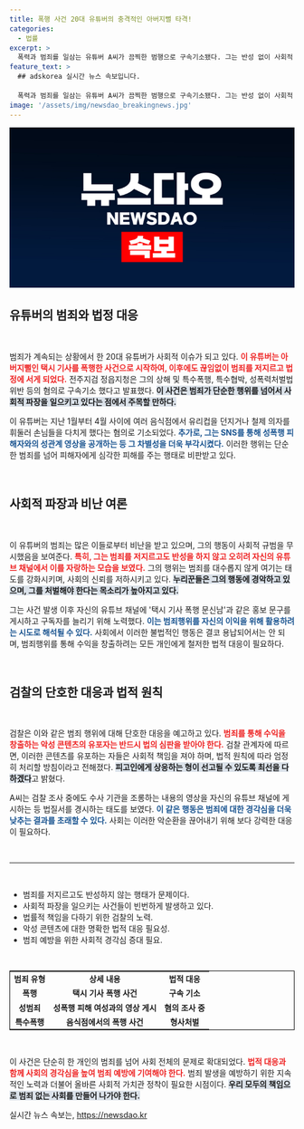 ```yaml
---
title: 폭행 사건 20대 유튜버의 충격적인 아버지뻘 타격!
categories:
  - 법률
excerpt: >
  폭력과 범죄를 일삼는 유튜버 A씨가 끔찍한 범행으로 구속기소됐다. 그는 반성 없이 사회적 이목을 끌며 수익을 추구하고 있어 법의 심판이 주목받고 있다.
feature_text: >
  ## adskorea 실시간 뉴스 속보입니다.

  폭력과 범죄를 일삼는 유튜버 A씨가 끔찍한 범행으로 구속기소됐다. 그는 반성 없이 사회적 이목을 끌며 수익을 추구하고 있어 법의 심판이 주목받고 있다.
image: '/assets/img/newsdao_breakingnews.jpg'
---
```


<p><img src="/assets/img/newsdao_breakingnews.jpg" alt="adskorea 속보" /></p>

<h2 data-ke-size="size26">유튜버의 범죄와 법정 대응</h2>

<p data-ke-size="size16">&nbsp;</p>

<p>범죄가 계속되는 상황에서 한 20대 유튜버가 사회적 이슈가 되고 있다. <b><span style="color: #ee2323;">이 유튜버는 아버지뻘인 택시 기사를 폭행한 사건으로 시작하여, 이후에도 끊임없이 범죄를 저지르고 법정에 서게 되었다.</span></b> 전주지검 정읍지청은 그의 상해 및 특수폭행, 특수협박, 성폭력처벌법 위반 등의 혐의로 구속기소 했다고 발표했다. <b><span style="background-color: #21538527;">이 사건은 범죄가 단순한 행위를 넘어서 사회적 파장을 일으키고 있다는 점에서 주목할 만하다.</span></b></p>

<p>이 유튜버는 지난 1월부터 4월 사이에 여러 음식점에서 유리컵을 던지거나 철제 의자를 휘둘러 손님들을 다치게 했다는 혐의로 기소되었다. <b><span style="color: #1a5490;">추가로, 그는 SNS를 통해 성폭행 피해자와의 성관계 영상을 공개하는 등 그 차별성을 더욱 부각시켰다.</span></b> 이러한 행위는 단순한 범죄를 넘어 피해자에게 심각한 피해를 주는 행태로 비판받고 있다.</p>

<p data-ke-size="size16">&nbsp;</p>

<h2 data-ke-size="size26">사회적 파장과 비난 여론</h2>

<p data-ke-size="size16">&nbsp;</p>

<p>이 유튜버의 범죄는 많은 이들로부터 비난을 받고 있으며, 그의 행동이 사회적 규범을 무시했음을 보여준다. <b><span style="color: #ee2323;">특히, 그는 범죄를 저지르고도 반성을 하지 않고 오히려 자신의 유튜브 채널에서 이를 자랑하는 모습을 보였다.</span></b> 그의 행위는 범죄를 대수롭지 않게 여기는 태도를 강화시키며, 사회의 신뢰를 저하시키고 있다. <b><span style="background-color: #21538527;">누리꾼들은 그의 행동에 경악하고 있으며, 그를 처벌해야 한다는 목소리가 높아지고 있다.</span></b></p>

<p>그는 사건 발생 이후 자신의 유튜브 채널에 '택시 기사 폭행 문신남'과 같은 홍보 문구를 게시하고 구독자를 늘리기 위해 노력했다. <b><span style="color: #1a5490;">이는 범죄행위를 자신의 이익을 위해 활용하려는 시도로 해석될 수 있다.</span></b> 사회에서 이러한 불법적인 행동은 결코 용납되어서는 안 되며, 범죄행위를 통해 수익을 창출하려는 모든 개인에게 철저한 법적 대응이 필요하다.</p>

<p data-ke-size="size16">&nbsp;</p>

<h2 data-ke-size="size26">검찰의 단호한 대응과 법적 원칙</h2>

<p data-ke-size="size16">&nbsp;</p>

<p>검찰은 이와 같은 범죄 행위에 대해 단호한 대응을 예고하고 있다. <b><span style="color: #ee2323;">범죄를 통해 수익을 창출하는 악성 콘텐츠의 유포자는 반드시 법의 심판을 받아야 한다.</span></b> 검찰 관계자에 따르면, 이러한 콘텐츠를 유포하는 자들은 사회적 책임을 져야 하며, 법적 원칙에 따라 엄정히 처리할 방침이라고 전해졌다. <b><span style="background-color: #21538527;">피고인에게 상응하는 형이 선고될 수 있도록 최선을 다하겠다</span></b>고 밝혔다.</p>

<p>A씨는 검찰 조사 중에도 수사 기관을 조롱하는 내용의 영상을 자신의 유튜브 채널에 게시하는 등 법질서를 경시하는 태도를 보였다. <b><span style="color: #1a5490;">이 같은 행동은 범죄에 대한 경각심을 더욱 낮추는 결과를 초래할 수 있다.</span></b> 사회는 이러한 악순환을 끊어내기 위해 보다 강력한 대응이 필요하다.</p>

<p data-ke-size="size16">&nbsp;</p>

<hr />

<p data-ke-size="size16">&nbsp;</p>

<ul>
<li>범죄를 저지르고도 반성하지 않는 행태가 문제이다.</li>
<li>사회적 파장을 일으키는 사건들이 빈번하게 발생하고 있다.</li>
<li>법률적 책임을 다하기 위한 검찰의 노력.</li>
<li>악성 콘텐츠에 대한 명확한 법적 대응 필요성.</li>
<li>범죄 예방을 위한 사회적 경각심 증대 필요.</li>
</ul>

<p data-ke-size="size16">&nbsp;</p>

<table style="width: 100%; border: 1px solid #000;">
<tr>
<td style="text-align: center; height: 17px;"><b>범죄 유형</b></td>
<td style="text-align: center; height: 17px;"><b>상세 내용</b></td>
<td style="text-align: center; height: 17px;"><b>법적 대응</b></td>
</tr>
<tr>
<td style="text-align: center; height: 17px;"><b>폭행</b></td>
<td style="text-align: center; height: 17px;"><b>택시 기사 폭행 사건</b></td>
<td style="text-align: center; height: 17px;"><b>구속 기소</b></td>
</tr>
<tr>
<td style="text-align: center; height: 17px;"><b>성범죄</b></td>
<td style="text-align: center; height: 17px;"><b>성폭행 피해 여성과의 영상 게시</b></td>
<td style="text-align: center; height: 17px;"><b>혐의 조사 중</b></td>
</tr>
<tr>
<td style="text-align: center; height: 17px;"><b>특수폭행</b></td>
<td style="text-align: center; height: 17px;"><b>음식점에서의 폭행 사건</b></td>
<td style="text-align: center; height: 17px;"><b>형사처벌</b></td>
</tr>
</table>

<p data-ke-size="size16">&nbsp;</p>

<p>이 사건은 단순히 한 개인의 범죄를 넘어 사회 전체의 문제로 확대되었다. <b><span style="color: #ee2323;">법적 대응과 함께 사회의 경각심을 높여 범죄 예방에 기여해야 한다.</span></b> 범죄 발생을 예방하기 위한 지속적인 노력과 더불어 올바른 사회적 가치관 정착이 필요한 시점이다. <b><span style="background-color: #21538527;">우리 모두의 책임으로 범죄 없는 사회를 만들어 나가야 한다.</span></b></p>
실시간 뉴스 속보는, <a href="https://newsdao.kr" rel="dofollow">https://newsdao.kr</a>


